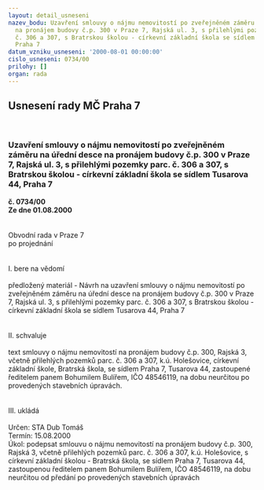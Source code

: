 ```yaml
---
layout: detail_usneseni
nazev_bodu: Uzavření smlouvy o nájmu nemovitostí po zveřejněném záměru na úřední desce
  na pronájem budovy č.p. 300 v Praze 7, Rajská ul. 3, s přilehlými pozemky parc.
  č. 306 a 307, s Bratrskou školou - církevní základní škola se sídlem Tusarova 44,
  Praha 7
datum_vzniku_usneseni: '2000-08-01 00:00:00'
cislo_usneseni: 0734/00
prilohy: []
organ: rada
---
```

<div id="ucUsn_pList" class="usn">
	<span><h2>Usnesení rady MČ Praha 7 </h2>
<br></span><div class="standBody">
<span><h3>Uzavření smlouvy o nájmu nemovitostí po zveřejněném záměru na úřední desce na pronájem budovy č.p. 300 v Praze 7, Rajská ul. 3, s přilehlými pozemky parc. č. 306 a 307, s Bratrskou školou - církevní základní škola se sídlem Tusarova 44, Praha 7</h3></span><div class="center">
		<strong>č. 0734/00</strong><br>
	</div>
<div class="center">
		<strong>Ze dne 01.08.2000</strong><br><br>
	</div>     <br>Obvodní rada v Praze 7<br>po projednání<br><br><br>I.	bere na vědomí<br><br> předložený materiál - Návrh na uzavření smlouvy o nájmu nemovitostí po zveřejněném záměru na úřední desce na pronájem budovy č.p. 300 v Praze 7, Rajská ul. 3, s přilehlými pozemky parc. č. 306 a 307, s Bratrskou školou - církevní základní škola se sídlem Tusarova 44, Praha 7<br><br><br>II.	schvaluje <br><br>text smlouvy o nájmu nemovitostí na pronájem budovy č.p. 300, Rajská 3, včetně přilehlých pozemků parc. č. 306 a 307, k.ú. Holešovice, církevní základní škole, Bratrská škola, se sídlem Praha 7, Tusarova 44, zastoupené ředitelem panem Bohumilem Bulířem, IČO 48546119, na dobu neurčitou po provedených stavebních úpravách.	<br><br><br>III.	ukládá <br><br> Určen:	     	STA Dub Tomáš<br>Termín: 15.08.2000<br>Úkol:	podepsat  smlouvu o nájmu nemovitostí na pronájem budovy č.p. 300, Rajská 3, včetně přilehlých pozemků parc. č. 306 a 307, k.ú. Holešovice, s církevní základní školou - Bratrská škola, se sídlem Praha 7, Tusarova 44, zastoupenou ředitelem panem Bohumilem Bulířem, IČO 48546119, na dobu neurčitou od předání po provedených stavebních úpravách <br> 	<br><br>
</div>
</div>